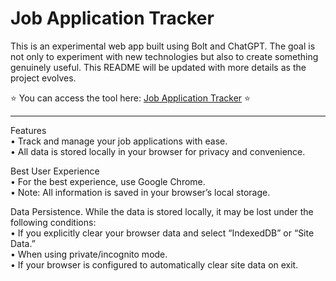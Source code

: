 # Job Application Tracker

This is an experimental web app built using Bolt and ChatGPT. The goal is not only to experiment with new technologies but also to create something genuinely useful. This README will be updated with more details as the project evolves.

⭐ You can access the tool here: [Job Application Tracker](https://job-application-tracker-v2.netlify.app/) ⭐

---

Features
<br>• Track and manage your job applications with ease.
<br>• All data is stored locally in your browser for privacy and convenience.

Best User Experience
<br>• For the best experience, use Google Chrome.
<br>• Note: All information is saved in your browser’s local storage.

Data Persistence. While the data is stored locally, it may be lost under the following conditions:
<br>• If you explicitly clear your browser data and select “IndexedDB” or “Site Data.”
<br>• When using private/incognito mode.
<br>• If your browser is configured to automatically clear site data on exit.
